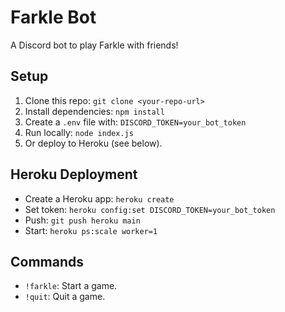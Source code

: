 # Farkle Bot
A Discord bot to play Farkle with friends!

## Setup
1. Clone this repo: `git clone <your-repo-url>`
2. Install dependencies: `npm install`
3. Create a `.env` file with: `DISCORD_TOKEN=your_bot_token`
4. Run locally: `node index.js`
5. Or deploy to Heroku (see below).

## Heroku Deployment
- Create a Heroku app: `heroku create`
- Set token: `heroku config:set DISCORD_TOKEN=your_bot_token`
- Push: `git push heroku main`
- Start: `heroku ps:scale worker=1`

## Commands
- `!farkle`: Start a game.
- `!quit`: Quit a game.
